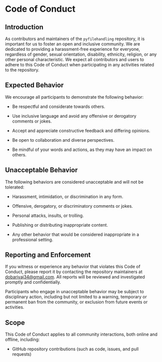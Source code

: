 # Code of Conduct

## Introduction

As contributors and maintainers of the `pyfilehandling` repository, it is important for us to foster an open and inclusive community. We are dedicated to providing a harassment-free experience for everyone, regardless of gender, sexual orientation, disability, ethnicity, religion, or any other personal characteristic. We expect all contributors and users to adhere to this Code of Conduct when participating in any activities related to the repository.

## Expected Behavior

We encourage all participants to demonstrate the following behavior:

- Be respectful and considerate towards others.

- Use inclusive language and avoid any offensive or derogatory comments or jokes.

- Accept and appreciate constructive feedback and differing opinions.

- Be open to collaboration and diverse perspectives.

- Be mindful of your words and actions, as they may have an impact on others.

## Unacceptable Behavior

The following behaviors are considered unacceptable and will not be tolerated:

- Harassment, intimidation, or discrimination in any form.

- Offensive, derogatory, or discriminatory comments or jokes.

- Personal attacks, insults, or trolling.

- Publishing or distributing inappropriate content.

- Any other behavior that would be considered inappropriate in a professional setting.

## Reporting and Enforcement

If you witness or experience any behavior that violates this Code of Conduct, please report it by contacting the repository maintainers at [dobariyaj34@gmail.com](mailto:dobariyaj34@gmail.com). All reports will be reviewed and investigated promptly and confidentially.

Participants who engage in unacceptable behavior may be subject to disciplinary action, including but not limited to a warning, temporary or permanent ban from the community, or exclusion from future events or activities.

## Scope

This Code of Conduct applies to all community interactions, both online and offline, including:

- GitHub repository contributions (such as code, issues, and pull requests)
